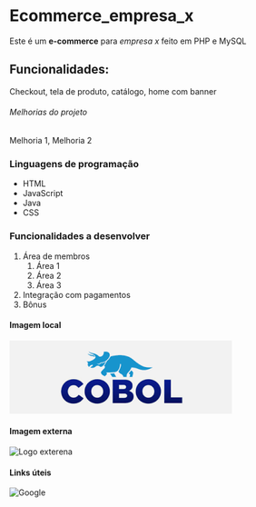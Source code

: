 # Ecommerce_empresa_x
Este é um **e-commerce** para *empresa x* feito em PHP e MySQL

## Funcionalidades:

Checkout, tela de produto, catálogo, home com banner

###### Melhorias do projeto

Melhoria 1, Melhoria 2

### Linguagens de programação

* HTML
* JavaScript
* Java
* CSS

### Funcionalidades a desenvolver

1. Área de membros
    1. Área 1
    2. Área 2
    3. Área 3
2. Integração com pagamentos
3. Bônus

#### Imagem local

![Logo Cobol](img/download.png)

#### Imagem externa

![Logo exterena](https://res.cloudinary.com/practicaldev/image/fetch/s--KCRN0Wuf--/c_fill,f_auto,fl_progressive,h_320,q_auto,w_320/https://dev-to-uploads.s3.amazonaws.com/uploads/organization/profile_image/356/ceb8dc0f-a77b-4f89-84da-52216a4286e1.png)

#### Links úteis

![Google](www.google.com.br)